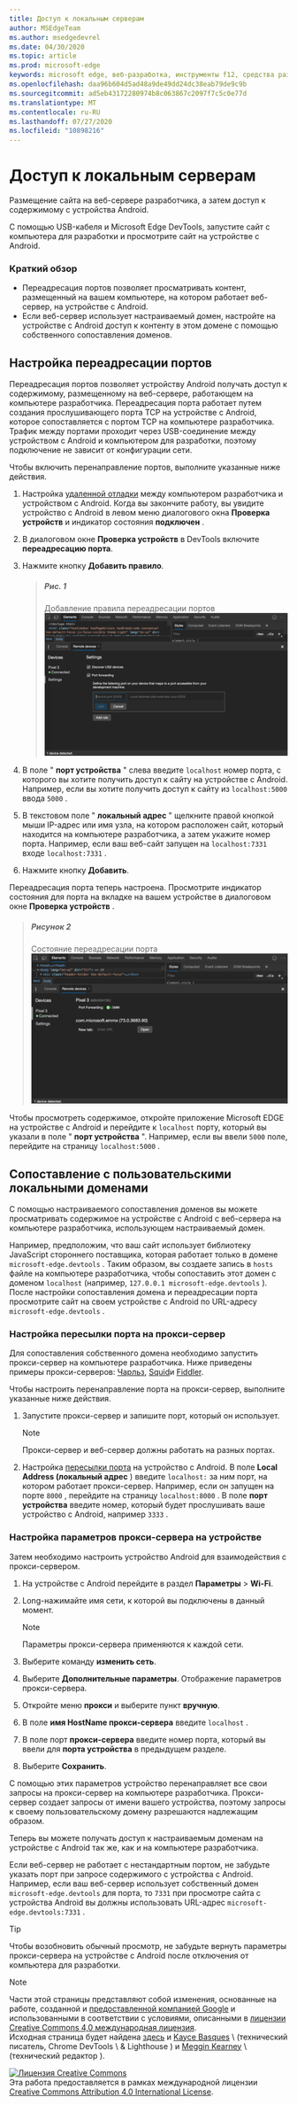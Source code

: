 ```yaml
---
title: Доступ к локальным серверам
author: MSEdgeTeam
ms.author: msedgedevrel
ms.date: 04/30/2020
ms.topic: article
ms.prod: microsoft-edge
keywords: microsoft edge, веб-разработка, инструменты f12, средства разработчика
ms.openlocfilehash: daa96b604d5ad48a9de49dd24dc38eab79de9c9b
ms.sourcegitcommit: ad5eb43172280974b8c063867c2097f7c5c0e77d
ms.translationtype: MT
ms.contentlocale: ru-RU
ms.lasthandoff: 07/27/2020
ms.locfileid: "10898216"
---
```

<!-- Copyright Kayce Basques 

   Licensed under the Apache License, Version 2.0 (the "License");
   you may not use this file except in compliance with the License.
   You may obtain a copy of the License at

       https://www.apache.org/licenses/LICENSE-2.0

   Unless required by applicable law or agreed to in writing, software
   distributed under the License is distributed on an "AS IS" BASIS,
   WITHOUT WARRANTIES OR CONDITIONS OF ANY KIND, either express or implied.
   See the License for the specific language governing permissions and
   limitations under the License.  -->  





# Доступ к локальным серверам   




Размещение сайта на веб-сервере разработчика, а затем доступ к содержимому с устройства Android.  

С помощью USB-кабеля и Microsoft Edge DevTools, запустите сайт с компьютера для разработки и просмотрите сайт на устройстве с Android.  

### Краткий обзор  

*   Переадресация портов позволяет просматривать контент, размещенный на вашем компьютере, на котором работает веб-сервер, на устройстве с Android.  
*   Если веб-сервер использует настраиваемый домен, настройте на устройстве с Android доступ к контенту в этом домене с помощью собственного сопоставления доменов.  

## Настройка переадресации портов   

Переадресация портов позволяет устройству Android получать доступ к содержимому, размещенному на веб-сервере, работающем на компьютере разработчика.  Переадресация порта работает путем создания прослушивающего порта TCP на устройстве с Android, которое сопоставляется с портом TCP на компьютере разработчика.  Трафик между портами проходит через USB-соединение между устройством с Android и компьютером для разработки, поэтому подключение не зависит от конфигурации сети.  

Чтобы включить перенаправление портов, выполните указанные ниже действия.  

1.  Настройка [удаленной отладки][RemoteDebuggingGettingStarted] между компьютером разработчика и устройством с Android.  Когда вы закончите работу, вы увидите устройство с Android в левом меню диалогового окна **Проверка устройств** и индикатор состояния **подключен** .  
1.  В диалоговом окне **Проверка устройств** в DevTools включите **переадресацию порта**.  
1.  Нажмите кнопку **Добавить правило**.  
    
    > ##### Рис. 1  
    > Добавление правила переадресации портов  
    > ![Добавление правила переадресации портов][ImageAddRule]  
    
1.  В поле " **порт устройства** " слева введите `localhost` номер порта, с которого вы хотите получить доступ к сайту на устройстве с Android.  Например, если вы хотите получить доступ к сайту из `localhost:5000` ввода `5000` .  
1.  В текстовом поле " **локальный адрес** " щелкните правой кнопкой мыши IP-адрес или имя узла, на котором расположен сайт, который находится на компьютере разработчика, а затем укажите номер порта.  Например, если ваш веб-сайт запущен на `localhost:7331` входе `localhost:7331` .  
1.  Нажмите кнопку **Добавить**.  

Переадресация порта теперь настроена.  Просмотрите индикатор состояния для порта на вкладке на вашем устройстве в диалоговом окне **Проверка устройств** .  

> ##### Рисунок 2  
> Состояние переадресации порта  
> ![Состояние переадресации порта][ImagePortForwardingStatus]  

Чтобы просмотреть содержимое, откройте приложение Microsoft EDGE на устройстве с Android и перейдите к `localhost` порту, который вы указали в поле " **порт устройства** ".  Например, если вы ввели `5000` поле, перейдите на страницу `localhost:5000` .  

## Сопоставление с пользовательскими локальными доменами   

С помощью настраиваемого сопоставления доменов вы можете просматривать содержимое на устройстве с Android с веб-сервера на компьютере разработчика, использующем настраиваемый домен.  

Например, предположим, что ваш сайт использует библиотеку JavaScript стороннего поставщика, которая работает только в домене `microsoft-edge.devtools` .  Таким образом, вы создаете запись в `hosts` файле на компьютере разработчика, чтобы сопоставить этот домен с доменом `localhost` (например, `127.0.0.1 microsoft-edge.devtools` \).  После настройки сопоставления домена и переадресации порта просмотрите сайт на своем устройстве с Android по URL-адресу `microsoft-edge.devtools` .  

### Настройка пересылки порта на прокси-сервер  

Для сопоставления собственного домена необходимо запустить прокси-сервер на компьютере разработчика.  Ниже приведены примеры прокси-серверов: [Чарльз][CharlesWebDebuggingProxy], [Squid][SquidOptimisingWebDelivery]и [Fiddler][FiddlerWebDebuggingProxy].  

Чтобы настроить перенаправление порта на прокси-сервер, выполните указанные ниже действия.  

1.  Запустите прокси-сервер и запишите порт, который он использует.  
    
    > [!NOTE]
    > Прокси-сервер и веб-сервер должны работать на разных портах.  
    
1.  Настройка [пересылки порта](#set-up-port-forwarding) на устройство с Android.  В поле **Local Address (локальный адрес** ) введите `localhost:` за ним порт, на котором работает прокси-сервер.  Например, если он запущен на порте `8000` , перейдите на страницу `localhost:8000` .  В поле **порт устройства** введите номер, который будет прослушивать ваше устройство с Android, например `3333` .  

### Настройка параметров прокси-сервера на устройстве  

Затем необходимо настроить устройство Android для взаимодействия с прокси-сервером.  

1.  На устройстве с Android перейдите в раздел **Параметры**  >  **Wi-Fi**.  
1.  Long-нажимайте имя сети, к которой вы подключены в данный момент.  
    
    > [!NOTE]
    > Параметры прокси-сервера применяются к каждой сети.  
    
1.  Выберите команду **изменить сеть**.  
1.  Выберите **Дополнительные параметры**.  Отображение параметров прокси-сервера.  
1.  Откройте меню **прокси** и выберите пункт **вручную**.  
1.  В поле **имя HostName прокси-сервера** введите `localhost` .  
1.  В поле порт **прокси-сервера** введите номер порта, который вы ввели для **порта устройства** в предыдущем разделе.  
1.  Выберите **Сохранить**.  

С помощью этих параметров устройство перенаправляет все свои запросы на прокси-сервер на компьютере разработчика.  Прокси-сервер создает запросы от имени вашего устройства, поэтому запросы к своему пользовательскому домену разрешаются надлежащим образом.  

Теперь вы можете получать доступ к настраиваемым доменам на устройстве с Android так же, как и на компьютере разработчика.  

Если веб-сервер не работает с нестандартным портом, не забудьте указать порт при запросе содержимого с устройства с Android.  Например, если ваш веб-сервер использует собственный домен `microsoft-edge.devtools` для порта, то `7331` при просмотре сайта с устройства Android вы должны использовать URL-адрес `microsoft-edge.devtools:7331` .  

> [!TIP]
> Чтобы возобновить обычный просмотр, не забудьте вернуть параметры прокси-сервера на устройстве с Android после отключения от компьютера для разработки.  

<!--  -->  



<!-- image links -->  

[ImageAddRule]: /microsoft-edge/devtools-guide-chromium/media/remote-debugging-remote-devices-devices-port-forwarding-add-rule.msft.png "Рисунок 1: Добавление правила переадресации портов"  
[ImagePortForwardingStatus]: /microsoft-edge/devtools-guide-chromium/media/remote-debugging-remote-devices-devices-port-forwarding-5000-edge-user-agent.msft.png "Рисунок 2: состояние переадресации порта"  

<!-- links -->  

[RemoteDebuggingGettingStarted]: /microsoft-edge/devtools-guide-chromium/remote-debugging/index "Начало работы с удаленными отладкой устройств с Android"  

[CharlesWebDebuggingProxy]: https://www.charlesproxy.com "Прокси-сервер отладчика Чарльз"  

[SquidOptimisingWebDelivery]: https://www.squid-cache.org "Squid: оптимизация веб-доставки"  

[FiddlerWebDebuggingProxy]: https://www.telerik.com/fiddler "Прокси-сервер для Fiddler без поддержки бесплатной отладки"  

> [!NOTE]
> Части этой страницы представляют собой изменения, основанные на работе, созданной и [предоставленной компанией Google][GoogleSitePolicies] и использованными в соответствии с условиями, описанными в [лицензии Creative Commons 4,0 международная лицензия][CCA4IL].  
> Исходная страница будет найдена [здесь](https://developers.google.com/web/tools/chrome-devtools/remote-debugging/local-server) и [Kayce Basques][KayceBasques] \ (технический писатель, Chrome DevTools \ & Lighthouse \) и [Meggin Kearney][MegginKearney] \ (технический редактор \).  

[![Лицензия Creative Commons][CCby4Image]][CCA4IL]  
Эта работа предоставляется в рамках международной лицензии [Creative Commons Attribution 4.0 International License][CCA4IL].  

[CCA4IL]: https://creativecommons.org/licenses/by/4.0  
[CCby4Image]: https://i.creativecommons.org/l/by/4.0/88x31.png  
[GoogleSitePolicies]: https://developers.google.com/terms/site-policies  
[KayceBasques]: https://developers.google.com/web/resources/contributors/kaycebasques  
[MegginKearney]: https://developers.google.com/web/resources/contributors/megginkearney  
